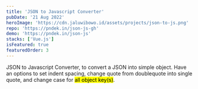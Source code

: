 ```yaml
---
title: 'JSON to Javascript Converter'
pubDate: '21 Aug 2022'
heroImage: 'https://cdn.jaluwibowo.id/assets/projects/json-to-js.png'
repo: 'https://pndek.in/json-js-gh'
demo: 'https://pndek.in/json-js'
stacks: ['Vue.js']
isFeatured: true
featuredOrder: 3
---
```


JSON to Javascript Converter, to convert a JSON into simple object. Have an options to set indent spacing, change quote from doublequote into single quote, and change case for <mark>all object key(s)</mark>.